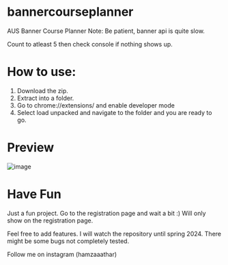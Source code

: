 # bannercourseplanner
AUS Banner Course Planner 
Note: Be patient, banner api is quite slow. 

Count to atleast 5 then check console if nothing shows up.

# How to use:
1. Download the zip.
2. Extract into a folder.
3. Go to chrome://extensions/ and enable developer mode
4. Select load unpacked and navigate to the folder and you are ready to go.

# Preview
![image](https://github.com/hamzaathar/bannercourseplanner/assets/74014297/5c81437b-5676-4675-b1af-2c987a4fa024)

# Have Fun
Just a fun project. Go to the registration page and wait a bit :)
Will only show on the registration page.

Feel free to add features. I will watch the repository until spring 2024.
There might be some bugs not completely tested.

Follow me on instagram (hamzaaathar)
